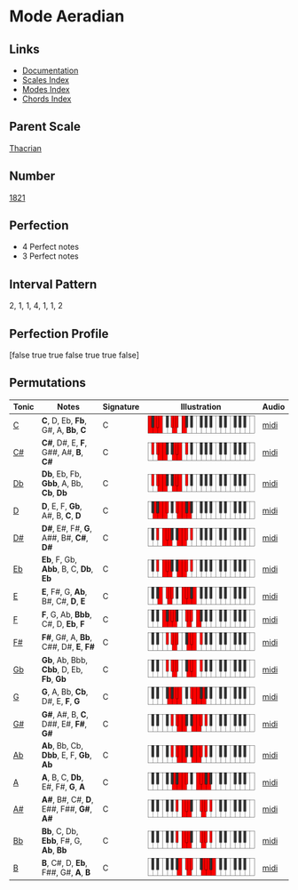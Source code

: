 # Mode Aeradian

## Links

- [Documentation](index.md)
- [Scales Index](Scales.md)
- [Modes Index](Modes.md)
- [Chords Index](Chords.md)

## Parent Scale

[Thacrian](ScaleThacrian.md)

## Number

[1821](https://ianring.com/musictheory/scales/1821)

## Perfection

- 4 Perfect notes
- 3 Perfect notes

## Interval Pattern

2, 1, 1, 4, 1, 1, 2

## Perfection Profile

[false true true false true true false]

## Permutations

| Tonic | Notes | Signature | Illustration | Audio |
|-------|-------|-----------|--------------|-------|
| [C](ModeCNaturalAeradian.md) | **C**, D, Eb, **Fb**, G#, A, **Bb**, **C** | C | ![CNaturalAeradian](ModeCNaturalAeradian.png) | [midi](https://github.com/edipermadi/music/blob/main/docs/ModeCNaturalAeradian.mid?raw=true) |
| [C#](ModeCSharpAeradian.md) | **C#**, D#, E, **F**, G##, A#, **B**, **C#** | C | ![CSharpAeradian](ModeCSharpAeradian.png) | [midi](https://github.com/edipermadi/music/blob/main/docs/ModeCSharpAeradian.mid?raw=true) |
| [Db](ModeDFlatAeradian.md) | **Db**, Eb, Fb, **Gbb**, A, Bb, **Cb**, **Db** | C | ![DFlatAeradian](ModeDFlatAeradian.png) | [midi](https://github.com/edipermadi/music/blob/main/docs/ModeDFlatAeradian.mid?raw=true) |
| [D](ModeDNaturalAeradian.md) | **D**, E, F, **Gb**, A#, B, **C**, **D** | C | ![DNaturalAeradian](ModeDNaturalAeradian.png) | [midi](https://github.com/edipermadi/music/blob/main/docs/ModeDNaturalAeradian.mid?raw=true) |
| [D#](ModeDSharpAeradian.md) | **D#**, E#, F#, **G**, A##, B#, **C#**, **D#** | C | ![DSharpAeradian](ModeDSharpAeradian.png) | [midi](https://github.com/edipermadi/music/blob/main/docs/ModeDSharpAeradian.mid?raw=true) |
| [Eb](ModeEFlatAeradian.md) | **Eb**, F, Gb, **Abb**, B, C, **Db**, **Eb** | C | ![EFlatAeradian](ModeEFlatAeradian.png) | [midi](https://github.com/edipermadi/music/blob/main/docs/ModeEFlatAeradian.mid?raw=true) |
| [E](ModeENaturalAeradian.md) | **E**, F#, G, **Ab**, B#, C#, **D**, **E** | C | ![ENaturalAeradian](ModeENaturalAeradian.png) | [midi](https://github.com/edipermadi/music/blob/main/docs/ModeENaturalAeradian.mid?raw=true) |
| [F](ModeFNaturalAeradian.md) | **F**, G, Ab, **Bbb**, C#, D, **Eb**, **F** | C | ![FNaturalAeradian](ModeFNaturalAeradian.png) | [midi](https://github.com/edipermadi/music/blob/main/docs/ModeFNaturalAeradian.mid?raw=true) |
| [F#](ModeFSharpAeradian.md) | **F#**, G#, A, **Bb**, C##, D#, **E**, **F#** | C | ![FSharpAeradian](ModeFSharpAeradian.png) | [midi](https://github.com/edipermadi/music/blob/main/docs/ModeFSharpAeradian.mid?raw=true) |
| [Gb](ModeGFlatAeradian.md) | **Gb**, Ab, Bbb, **Cbb**, D, Eb, **Fb**, **Gb** | C | ![GFlatAeradian](ModeGFlatAeradian.png) | [midi](https://github.com/edipermadi/music/blob/main/docs/ModeGFlatAeradian.mid?raw=true) |
| [G](ModeGNaturalAeradian.md) | **G**, A, Bb, **Cb**, D#, E, **F**, **G** | C | ![GNaturalAeradian](ModeGNaturalAeradian.png) | [midi](https://github.com/edipermadi/music/blob/main/docs/ModeGNaturalAeradian.mid?raw=true) |
| [G#](ModeGSharpAeradian.md) | **G#**, A#, B, **C**, D##, E#, **F#**, **G#** | C | ![GSharpAeradian](ModeGSharpAeradian.png) | [midi](https://github.com/edipermadi/music/blob/main/docs/ModeGSharpAeradian.mid?raw=true) |
| [Ab](ModeAFlatAeradian.md) | **Ab**, Bb, Cb, **Dbb**, E, F, **Gb**, **Ab** | C | ![AFlatAeradian](ModeAFlatAeradian.png) | [midi](https://github.com/edipermadi/music/blob/main/docs/ModeAFlatAeradian.mid?raw=true) |
| [A](ModeANaturalAeradian.md) | **A**, B, C, **Db**, E#, F#, **G**, **A** | C | ![ANaturalAeradian](ModeANaturalAeradian.png) | [midi](https://github.com/edipermadi/music/blob/main/docs/ModeANaturalAeradian.mid?raw=true) |
| [A#](ModeASharpAeradian.md) | **A#**, B#, C#, **D**, E##, F##, **G#**, **A#** | C | ![ASharpAeradian](ModeASharpAeradian.png) | [midi](https://github.com/edipermadi/music/blob/main/docs/ModeASharpAeradian.mid?raw=true) |
| [Bb](ModeBFlatAeradian.md) | **Bb**, C, Db, **Ebb**, F#, G, **Ab**, **Bb** | C | ![BFlatAeradian](ModeBFlatAeradian.png) | [midi](https://github.com/edipermadi/music/blob/main/docs/ModeBFlatAeradian.mid?raw=true) |
| [B](ModeBNaturalAeradian.md) | **B**, C#, D, **Eb**, F##, G#, **A**, **B** | C | ![BNaturalAeradian](ModeBNaturalAeradian.png) | [midi](https://github.com/edipermadi/music/blob/main/docs/ModeBNaturalAeradian.mid?raw=true) |

